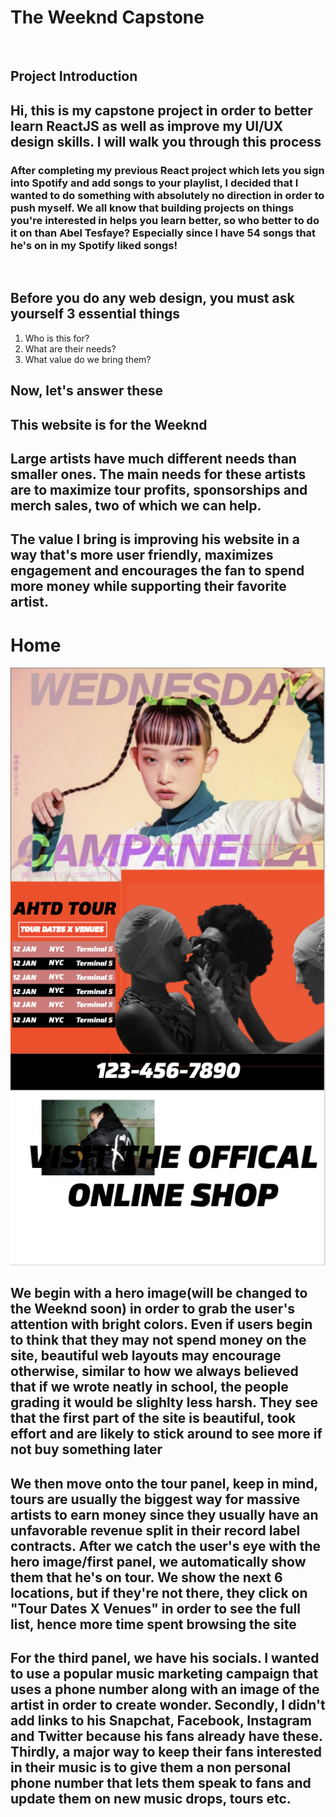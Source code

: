 <h1><strong>The Weeknd Capstone</strong></h1>

<br>
<h2><strong>Project Introduction</strong></h2>
<h2>Hi, this is my capstone project in order to better learn ReactJS as well as improve my UI/UX design skills. I will walk you through this process</h2>
<h3>After completing my previous React project which lets you sign into Spotify and add songs to your playlist, I decided that I wanted to do something with absolutely no direction in order to push myself. We all know that building projects on things you're interested in helps you learn better, so who better to do it on than Abel Tesfaye? Especially since I have 54 songs that he's on in my Spotify liked songs!</h3>
<br>
<h2>Before you do any web design, you must ask yourself 3 essential things</h2>
<ol>
  <li>Who is this for?</li>
  <li>What are their needs?</li>
  <li>What value do we bring them?</li>
</ol>

<h2>Now, let's answer these</h2>
<h2>This website is for the Weeknd</h2>
<h2>Large artists have much different needs than smaller ones. The main needs for these artists are to maximize tour profits, sponsorships and merch sales, two of which we can help.</h2>
<h2>The value I bring is improving his website in a way that's more user friendly, maximizes engagement and encourages the fan to spend more money while supporting their favorite artist.</h2>

<h1><strong>Home</strong></h1>
<img src="https://github.com/notpaulgaddy/TheWeekndRedoneSite/blob/main/homePageWeeknd.png?raw=true"/>
<h2>We begin with a hero image(will be changed to the Weeknd soon) in order to grab the user's attention with bright colors. Even if users begin to think that they may not spend money on the site, beautiful web layouts may encourage otherwise, similar to how we always believed that if we wrote neatly in school, the people grading it would be slighlty less harsh. They see that the first part of the site is beautiful, took effort and are likely to stick around to see more if not buy something later</h2>
<h2>We then move onto the tour panel, keep in mind, tours are usually the biggest way for massive artists to earn money since they usually have an unfavorable revenue split in their record label contracts. After we catch the user's eye with the hero image/first panel, we automatically show them that he's on tour. We show the next 6 locations, but if they're not there, they click on "Tour Dates X Venues" in order to see the full list, hence more time spent browsing the site</h2>
<h2>For the third panel, we have his socials. I wanted to use a popular music marketing campaign that uses a phone number along with an image of the artist in order to create wonder. Secondly, I didn't add links to his Snapchat, Facebook, Instagram and Twitter because his fans already have these. Thirdly, a major way to keep their fans interested in their music is to give them a non personal phone number that lets them speak to fans and update them on new music drops, tours etc.</h3>
